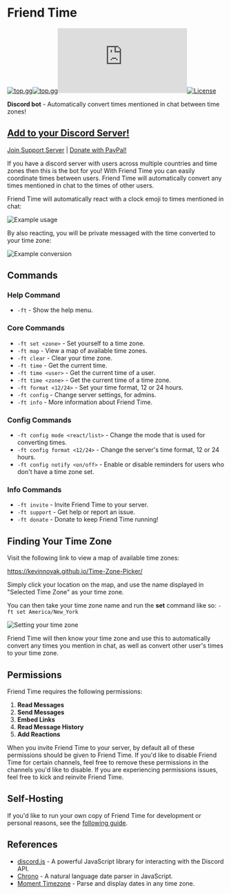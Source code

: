 # Friend Time

[![top.gg](https://top.gg/api/widget/status/471091072546766849.svg?noavatar=true)](https://top.gg/bot/471091072546766849)[![top.gg](https://top.gg/api/widget/servers/471091072546766849.svg?noavatar=true)](https://top.gg/bot/471091072546766849)[![discord.js](https://img.shields.io/github/package-json/dependency-version/KevinNovak/Friend-Time/discord.js)](https://discord.js.org/)[![License](https://img.shields.io/badge/license-Apache%202.0%20with%20Commons%20Clause-blue)](https://commonsclause.com/)

**Discord bot** - Automatically convert times mentioned in chat between time zones!

## [Add to your Discord Server!](https://discordapp.com/oauth2/authorize?client_id=471091072546766849&scope=bot&permissions=85056)

[Join Support Server](https://discord.gg/GQcBR8e) | [Donate with PayPal!](https://www.paypal.com/cgi-bin/webscr?cmd=_donations&business=EW389DYYSS4FC)

If you have a discord server with users across multiple countries and time zones then this is the bot for you! With Friend Time you can easily coordinate times between users. Friend Time will automatically convert any times mentioned in chat to the times of other users.

Friend Time will automatically react with a clock emoji to times mentioned in chat:

![Example usage](https://i.imgur.com/wyxFxEr.png)

By also reacting, you will be private messaged with the time converted to your time zone:

![Example conversion](https://i.imgur.com/wveOlPz.png)

## Commands

### Help Command

-   `-ft` - Show the help menu.

### Core Commands

-   `-ft set <zone>` - Set yourself to a time zone.
-   `-ft map` - View a map of available time zones.
-   `-ft clear` - Clear your time zone.
-   `-ft time` - Get the current time.
-   `-ft time <user>` - Get the current time of a user.
-   `-ft time <zone>` - Get the current time of a time zone.
-   `-ft format <12/24>` - Set your time format, 12 or 24 hours.
-   `-ft config` - Change server settings, for admins.
-   `-ft info` - More information about Friend Time.

### Config Commands

-   `-ft config mode <react/list>` - Change the mode that is used for converting times.
-   `-ft config format <12/24>` - Change the server's time format, 12 or 24 hours.
-   `-ft config notify <on/off>` - Enable or disable reminders for users who don't have a time zone set.

### Info Commands

-   `-ft invite` - Invite Friend Time to your server.
-   `-ft support` - Get help or report an issue.
-   `-ft donate` - Donate to keep Friend Time running!

## Finding Your Time Zone

Visit the following link to view a map of available time zones:

<https://kevinnovak.github.io/Time-Zone-Picker/>

Simply click your location on the map, and use the name displayed in "Selected Time Zone" as your time zone.

You can then take your time zone name and run the **set** command like so:
`-ft set America/New_York`

![Setting your time zone](https://i.imgur.com/LgaPfp6.png)

Friend Time will then know your time zone and use this to automatically convert any times you mention in chat, as well as convert other user's times to your time zone.

## Permissions

Friend Time requires the following permissions:

1. **Read Messages**
2. **Send Messages**
3. **Embed Links**
4. **Read Message History**
5. **Add Reactions**

When you invite Friend Time to your server, by default all of these permissions should be given to Friend Time. If you'd like to disable Friend Time for certain channels, feel free to remove these permissions in the channels you'd like to disable. If you are experiencing permissions issues, feel free to kick and reinvite Friend Time.

## Self-Hosting

If you'd like to run your own copy of Friend Time for development or personal reasons, see the [following guide](docs/self-hosting.md).

## References

-   [discord.js](https://discord.js.org/) - A powerful JavaScript library for interacting with the Discord API.
-   [Chrono](https://github.com/wanasit/chrono) - A natural language date parser in JavaScript.
-   [Moment Timezone](https://momentjs.com/timezone/) - Parse and display dates in any time zone.
